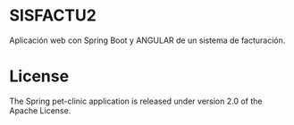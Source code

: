 # SISFACTU2
Aplicación web con Spring Boot y ANGULAR de un sistema de facturación.

# License
The Spring pet-clinic application is released under version 2.0 of the Apache License.

